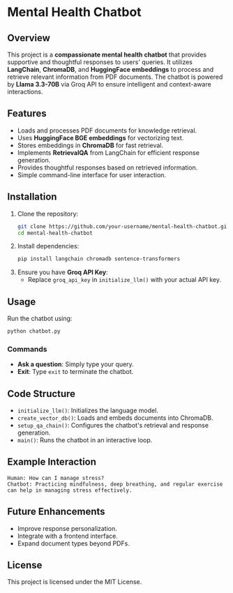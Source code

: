 # Mental Health Chatbot

## Overview
This project is a **compassionate mental health chatbot** that provides supportive and thoughtful responses to users' queries. It utilizes **LangChain**, **ChromaDB**, and **HuggingFace embeddings** to process and retrieve relevant information from PDF documents. The chatbot is powered by **Llama 3.3-70B** via Groq API to ensure intelligent and context-aware interactions.

## Features
- Loads and processes PDF documents for knowledge retrieval.
- Uses **HuggingFace BGE embeddings** for vectorizing text.
- Stores embeddings in **ChromaDB** for fast retrieval.
- Implements **RetrievalQA** from LangChain for efficient response generation.
- Provides thoughtful responses based on retrieved information.
- Simple command-line interface for user interaction.

## Installation
1. Clone the repository:
   ```sh
   git clone https://github.com/your-username/mental-health-chatbot.git
   cd mental-health-chatbot
   ```
2. Install dependencies:
   ```sh
   pip install langchain chromadb sentence-transformers
   ```
3. Ensure you have **Groq API Key**:
   - Replace `groq_api_key` in `initialize_llm()` with your actual API key.

## Usage
Run the chatbot using:
```sh
python chatbot.py
```
### Commands
- **Ask a question**: Simply type your query.
- **Exit**: Type `exit` to terminate the chatbot.

## Code Structure
- `initialize_llm()`: Initializes the language model.
- `create_vector_db()`: Loads and embeds documents into ChromaDB.
- `setup_qa_chain()`: Configures the chatbot's retrieval and response generation.
- `main()`: Runs the chatbot in an interactive loop.

## Example Interaction
```
Human: How can I manage stress?
Chatbot: Practicing mindfulness, deep breathing, and regular exercise can help in managing stress effectively.
```

## Future Enhancements
- Improve response personalization.
- Integrate with a frontend interface.
- Expand document types beyond PDFs.

## License
This project is licensed under the MIT License.



